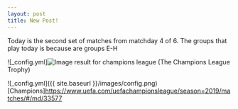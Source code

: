 ```yaml
---
layout: post
title: New Post!
---
```


Today is the second set of matches from matchday 4 of 6. The groups that play today is because are groups E-H 

![_config.yml]<img src="https://c1.staticflickr.com/8/7061/6896933019_c904df261b_b.jpg" alt="Image result for champions league"/>
(The Champions League Trophy)

![_config.yml]({{ site.baseurl }}/images/config.png)[Champions]https://www.uefa.com/uefachampionsleague/season=2019/matches/#/md/33577
